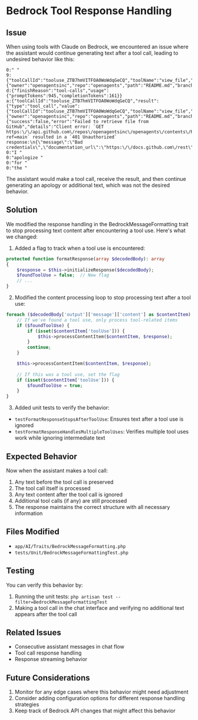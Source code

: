 # Bedrock Tool Response Handling

## Issue
When using tools with Claude on Bedrock, we encountered an issue where the assistant would continue generating text after a tool call, leading to undesired behavior like this:

```
0:" "
9:{"toolCallId":"tooluse_ZTB7hmVITFOA0WoWdqGeCQ","toolName":"view_file","args":{"owner":"openagentsinc","repo":"openagents","path":"README.md","branch":"main"}}
d:{"finishReason":"tool-calls","usage":{"promptTokens":945,"completionTokens":161}}
a:{"toolCallId":"tooluse_ZTB7hmVITFOA0WoWdqGeCQ","result":{"type":"tool_call","value":{"toolCallId":"tooluse_ZTB7hmVITFOA0WoWdqGeCQ","toolName":"view_file","args":{"owner":"openagentsinc","repo":"openagents","path":"README.md","branch":"main"},"result":{"success":false,"error":"Failed to retrieve file from GitHub","details":"Client error: `GET https:\/\/api.github.com\/repos\/openagentsinc\/openagents\/contents\/README.md?ref=main` resulted in a `401 Unauthorized` response:\n{\"message\":\"Bad credentials\",\"documentation_url\":\"https:\/\/docs.github.com\/rest\",\"status\":\"401\"}\n"}}}}
0:"I "
0:"apologize "
0:"for "
0:"the "
```

The assistant would make a tool call, receive the result, and then continue generating an apology or additional text, which was not the desired behavior.

## Solution
We modified the response handling in the BedrockMessageFormatting trait to stop processing text content after encountering a tool use. Here's what we changed:

1. Added a flag to track when a tool use is encountered:
```php
protected function formatResponse(array $decodedBody): array
{
    $response = $this->initializeResponse($decodedBody);
    $foundToolUse = false;  // New flag
    // ...
}
```

2. Modified the content processing loop to stop processing text after a tool use:
```php
foreach ($decodedBody['output']['message']['content'] as $contentItem) {
    // If we've found a tool use, only process tool-related items
    if ($foundToolUse) {
        if (isset($contentItem['toolUse'])) {
            $this->processContentItem($contentItem, $response);
        }
        continue;
    }

    $this->processContentItem($contentItem, $response);
    
    // If this was a tool use, set the flag
    if (isset($contentItem['toolUse'])) {
        $foundToolUse = true;
    }
}
```

3. Added unit tests to verify the behavior:
- `testFormatResponseStopsAfterToolUse`: Ensures text after a tool use is ignored
- `testFormatResponseHandlesMultipleToolUses`: Verifies multiple tool uses work while ignoring intermediate text

## Expected Behavior
Now when the assistant makes a tool call:
1. Any text before the tool call is preserved
2. The tool call itself is processed
3. Any text content after the tool call is ignored
4. Additional tool calls (if any) are still processed
5. The response maintains the correct structure with all necessary information

## Files Modified
- `app/AI/Traits/BedrockMessageFormatting.php`
- `tests/Unit/BedrockMessageFormattingTest.php`

## Testing
You can verify this behavior by:
1. Running the unit tests: `php artisan test --filter=BedrockMessageFormattingTest`
2. Making a tool call in the chat interface and verifying no additional text appears after the tool call

## Related Issues
- Consecutive assistant messages in chat flow
- Tool call response handling
- Response streaming behavior

## Future Considerations
1. Monitor for any edge cases where this behavior might need adjustment
2. Consider adding configuration options for different response handling strategies
3. Keep track of Bedrock API changes that might affect this behavior